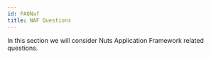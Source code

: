 ```yaml
---
id: FAQNaf
title: NAF Questions
---
```



In this section we will consider Nuts Application Framework related questions.

